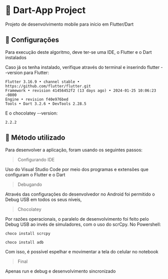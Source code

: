 # 📄 Dart-App Project
Projeto de desenvolvimento mobile para início em Flutter/Dart

## :link: Configurações
Para execução deste algoritmo, deve ter-se uma IDE, o Flutter e o Dart instalados

Caso já os tenha instalado, verifique através do terminal e inserindo flutter --version para Flutter:
```
Flutter 3.16.9 • channel stable • https://github.com/flutter/flutter.git
Framework • revision 41456452f2 (13 days ago) • 2024-01-25 10:06:23 -0800
Engine • revision f40e976bed
Tools • Dart 3.2.6 • DevTools 2.28.5
```
E o chocolatey --version:
```
2.2.2
```


## :link: Método utilizado
Para desenvolver a aplicação, foram usando os seguintes passos:

> Configurando IDE

Uso do Visual Studio Code por meio dos programas e extensões que configuram o Flutter e o Dart

> Debugando

Através das configurações do desenvolvedor no Android foi permitido o Debug USB em todos os seus níveis,

> Chocolatey

Por razões operacionais, o paralelo de desenvolvimento foi feito pelo Debug USB ao invés de simuladores, com o uso do scrCpy. No Powershell:
```
choco install scrcpy
```
```
choco install adb
````
Com isso, é possível espelhar e movimentar a tela do celular no notebook

> Final

Apenas run e debug e desenvolvimento sincronizado
